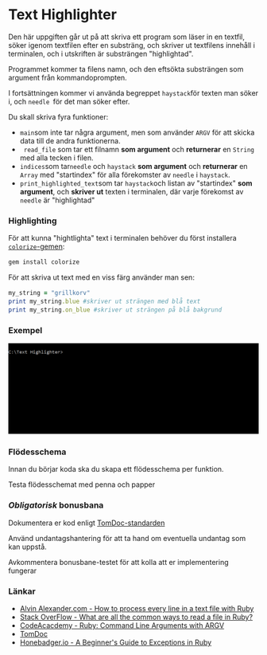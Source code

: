 # Text Highlighter #

Den här uppgiften går ut på att skriva ett program som läser in en textfil, söker igenom textfilen efter en substräng, och skriver ut textfilens innehåll i terminalen, och i utskriften är substrängen "highlightad".

Programmet kommer ta filens namn, och den eftsökta substrängen som argument från kommandoprompten.

I fortsättningen kommer vi använda begreppet `haystack`för texten man söker i, och `needle `för det man söker efter.

Du skall skriva fyra funktioner: 

* `main`som inte tar några argument, men som använder `ARGV` för att skicka data till de andra funktionerna.
* ` read_file` som tar ett filnamn **som argument** och **returnerar**  en `String` med alla tecken i filen.
* `indices`som tar`needle` och `haystack` **som argument** och **returnerar** en `Array` med "startindex" för alla förekomster av `needle` i `haystack`.
* `print_highlighted_text`som tar `haystack`och listan av "startindex" **som argument**, och **skriver ut** texten i terminalen, där varje förekomst av `needle` är "highlightad"

### Highlighting ###

För att kunna "hightlighta" text i terminalen behöver du först installera [`colorize`-gemen](https://github.com/fazibear/colorize):

```cmd
gem install colorize
```

För att skriva ut text med en viss färg använder man sen:

```ruby
my_string = "grillkorv"
print my_string.blue #skriver ut strängen med blå text
print my_string.on_blue #skriver ut strängen på blå bakgrund
```

### Exempel ###

![Exempel](example.gif)



### Flödesschema ###

Innan du börjar koda ska du skapa ett flödesschema per funktion.

Testa flödesschemat med penna och papper


### *Obligatorisk* bonusbana ###

Dokumentera er kod enligt [TomDoc-standarden](http://tomdoc.org/)

Använd undantagshantering för att ta hand om eventuella undantag som kan uppstå.

Avkommentera bonusbane-testet för att kolla att er implementering fungerar


### Länkar ###

* [Alvin Alexander.com - How to process every line in a text file with Ruby](http://alvinalexander.com/blog/post/ruby/how-process-line-text-file-ruby)
* [Stack OverFlow - What are all the common ways to read a file in Ruby?](http://stackoverflow.com/questions/5545068/what-are-all-the-common-ways-to-read-a-file-in-ruby)
* [CodeAcacdemy - Ruby: Command Line Arguments with ARGV](https://www.codecademy.com/articles/ruby-command-line-argv)
* [TomDoc](http://tomdoc.org/)
* [Honebadger.io - A Beginner's Guide to Exceptions in Ruby](http://blog.honeybadger.io/a-beginner-s-guide-to-exceptions-in-ruby/)
